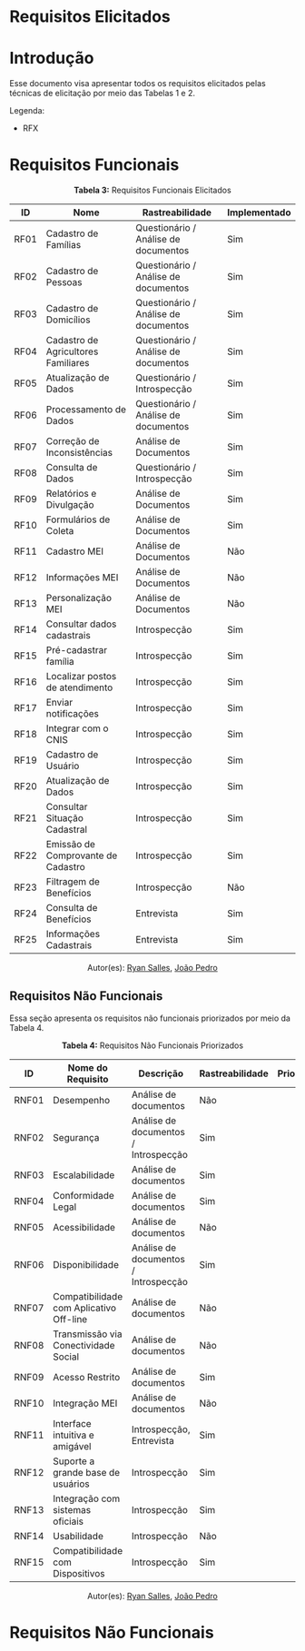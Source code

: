 # Requisitos Elicitados

# Introdução

Esse documento visa apresentar todos os requisitos elicitados pelas técnicas de elicitação por meio das Tabelas 1 e 2. 

Legenda:
- RFX 

# Requisitos Funcionais 

<center>
    <b>Tabela 3:</b> Requisitos Funcionais Elicitados
</center>

| ID      | Nome | Rastreabilidade | Implementado |
| ------- | --------- |---------------- | ------------ | 
| RF01    | Cadastro de Famílias                | Questionário / Análise de documentos  | Sim |
| RF02    | Cadastro de Pessoas                 | Questionário / Análise de documentos  | Sim |
| RF03    | Cadastro de Domicílios              | Questionário / Análise de documentos  | Sim |
| RF04    | Cadastro de Agricultores Familiares | Questionário / Análise de documentos  | Sim |
| RF05    | Atualização de Dados                | Questionário / Introspecção           | Sim |
| RF06    | Processamento de Dados              |  Questionário / Análise de documentos | Sim   |
| RF07    | Correção de Inconsistências        |    Análise de Documentos               | Sim     |
| RF08    | Consulta de Dados                     | Questionário / Introspecção         | Sim     |
| RF09    | Relatórios e Divulgação               | Análise de Documentos               | Sim     |
| RF10    | Formulários de Coleta                  | Análise de Documentos              | Sim    |
| RF11    | Cadastro MEI                          | Análise de Documentos               | Não  |
| RF12    | Informações MEI                       | Análise de Documentos               | Não   |
| RF13    | Personalização MEI                     | Análise de Documentos              | Não   |
| RF14    | Consultar dados cadastrais            | Introspecção                          | Sim  |
| RF15    | Pré-cadastrar família                 | Introspecção                          | Sim     |
| RF16    | Localizar postos de atendimento       | Introspecção                          | Sim     |
| RF17    | Enviar notificações                   | Introspecção                          | Sim     |
| RF18    | Integrar com o CNIS                   | Introspecção                          | Sim   |
| RF19    | Cadastro de Usuário                   | Introspecção                          | Sim   |
| RF20    | Atualização de Dados                  | Introspecção                          | Sim   |
| RF21    | Consultar Situação Cadastral          | Introspecção                          | Sim     |
| RF22    | Emissão de Comprovante de Cadastro   | Introspecção                           | Sim    |
| RF23    | Filtragem de Benefícios               | Introspecção                          | Não   |
| RF24    | Consulta de Benefícios              | Entrevista                              | Sim   |
| RF25    | Informações Cadastrais                       | Entrevista                     | Sim  |

<center>
    Autor(es): 
    <a href="https://github.com/RA-Salles" target="_blank">Ryan Salles</a>, 
    <a href="https://github.com/johnaopedro" target="_blank">João Pedro</a>
</center>

## Requisitos Não Funcionais
Essa seção apresenta os requisitos não funcionais priorizados por meio da Tabela 4.

<center>
    <b>Tabela 4:</b> Requisitos Não Funcionais Priorizados
</center>

| ID      | Nome do Requisito                     | Descrição                                                          | Rastreabilidade                   | Prioridade |
| ------- | ------------------------------------- | ------------------------------------------------------------------ | --------------------------------- | ---------- |
| RNF01   | Desempenho                             | Análise de documentos | Não|
| RNF02   | Segurança                              | Análise de documentos / Introspecção | Sim      |
| RNF03   | Escalabilidade                         | Análise de documentos | Sim |
| RNF04   | Conformidade Legal                     | Análise de documentos | Sim |
| RNF05   | Acessibilidade                         | Análise de documentos  | Não |
| RNF06   | Disponibilidade                        | Análise de documentos / Introspecção | Sim |
| RNF07   | Compatibilidade com Aplicativo Off-line | Análise de documentos | Não       |
| RNF08   | Transmissão via Conectividade Social   | Análise de documentos  | Não      |
| RNF09   | Acesso Restrito                       | Análise de documentos   | Sim      |
| RNF10   | Integração MEI                        | Análise de documentos   | Não   |
| RNF11 | Interface intuitiva e amigável        | Introspecção, Entrevista  | Sim       |
| RNF12 | Suporte a grande base de usuários     | Introspecção                      | Sim       |
| RNF13 | Integração com sistemas oficiais      | Introspecção                      | Sim     |
| RNF14 | Usabilidade                           | Introspecção                      | Não     |
| RNF15 | Compatibilidade com Dispositivos      | Introspecção                      | Sim    | 
<center>
    Autor(es): 
    <a href="https://github.com/RA-Salles" target="_blank">Ryan Salles</a>, 
    <a href="https://github.com/johnaopedro" target="_blank">João Pedro</a>
</center>

# Requisitos Não Funcionais 